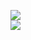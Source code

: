 [![](https://img.shields.io/badge/Made%20With-Github%20Spray-lightgrey.svg?style=for-the-badge&logo=github)](https://github.com/Annihil/github-spray#10394)  
[![](https://i.imgur.com/2DrTn0Z.gif)](https://github.com/Annihil/github-spray)